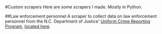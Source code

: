 #Custom scrapers
Here are some scrapers I made. Mostly in Python.

##Law enforcement personnel
A scraper to collect data on law enforcement personnel from the N.C. Department of Justice' [Uniform Crime Reporting Program](http://crimereporting.ncdoj.gov/Reports.aspx), [located here](http://crimereporting.ncdoj.gov/public/2013/LEPersonnel/LEPerPopRatAgyTrd.htm).